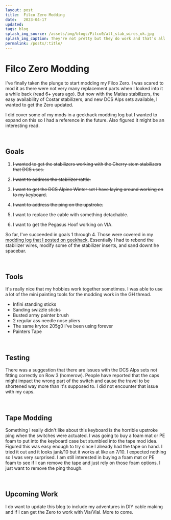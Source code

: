 ```yaml
---
layout: post
title:  Filco Zero Modding
date:   2023-04-17
updated: 
tags: blog
splash_img_source: /assets/img/blogs/Filco0/all_stab_wires_ok.jpg
splash_img_caption: They're not pretty but they do work and that's all I wanted.
permalink: /posts/:title/
---
```


# Filco Zero Modding

I've finally taken the plunge to start modding my Filco Zero. I was scared to mod it as there were not very many replacement parts when I looked into it a while back (read 6+ years ago). But now with the Matias stabilizers, the easy availability of Costar stabilizers, and new DCS Alps sets available, I wanted to get the Zero updated.

I did cover some of my mods in a geekhack modding log but I wanted to expand on this so I had a reference in the future. Also figured it might be an interesting read.

&nbsp;

## Goals
1) ~~I wanted to get the stabilizers working with the Cherry stem stabilizers that DCS uses.~~

2) ~~I want to address the stabilizer rattle.~~

3) ~~I want to get the DCS Alpine Winter set I have laying around working on to my keyboard.~~

4) ~~I want to address the ping on the upstroke.~~

5) I want to replace the cable with something detachable.

6) I want to get the Pegasus Hoof working on VIA.

So far, I've succeeded in goals 1 through 4. Those were covered in my [modding log that I posted on geekhack](https://geekhack.org/index.php?topic=119951.0). Essentially I had to rebend the stabilizer wires, modify some of the stabilizer inserts, and sand downt he spacebar.

&nbsp;

## Tools 
It's really nice that my hobbies work together sometimes. I was able to use a lot of the mini painting tools for the modding work in the GH thread.

* Infini standing sticks
* Sanding swizzle sticks
* Busted army painter brush
* 2 regular ass needle nose pliers
* The same krytox 205g0 I've been using forever
* Painters Tape

&nbsp;

## Testing
There was a suggestion that there are issues with the DCS Alps sets not fitting correctly on Row 3 (homerow). People have reported that the caps might impact the wrong part of the switch and cause the travel to be shortened way more than it's supposed to. I did not encounter that issue with my caps.

&nbsp;

## Tape Modding
Something I really didn't like about this keyboard is the horrible upstroke ping when the switches were actuated. I was going to buy a foam mat or PE foam to put into the keyboard case but stumbled into the tape mod idea. Figured this was easy enough to try since I already had the tape on hand. I tried it out and it looks jank/10 but it works at like an 7/10. I expected nothing so I was very surprised. I am still interested in buying a foam mat or PE foam to see if I can remove the tape and just rely on those foam options. I just want to remove the ping though.

&nbsp;

## Upcoming Work
I do want to update this blog to include my adventures in DIY cable making and if I can get the Zero to work with Via/Vial. More to come.